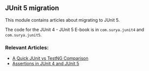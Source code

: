 ## JUnit 5 migration

This module contains articles about migrating to JUnit 5.

The code for the JUnit 4 - JUnit 5 E-book is in `com.surya.junit4` and `com.surya.junit5`.

### Relevant Articles:

- [A Quick JUnit vs TestNG Comparison](https://www.surya.com/junit-vs-testng)
- [Assertions in JUnit 4 and JUnit 5](https://www.surya.com/junit-assertions)
